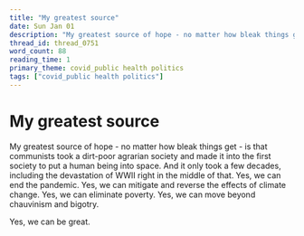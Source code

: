 ```yaml
---
title: "My greatest source"
date: Sun Jan 01
description: "My greatest source of hope - no matter how bleak things get - is that communists took a dirt-poor agrarian society and made it into the first society to put a..."
thread_id: thread_0751
word_count: 88
reading_time: 1
primary_theme: covid_public health politics
tags: ["covid_public health politics"]
---
```


# My greatest source

My greatest source of hope - no matter how bleak things get - is that communists took a dirt-poor agrarian society and made it into the first society to put a human being into space. And it only took a few decades, including the devastation of WWII right in the middle of that. Yes, we can end the pandemic. Yes, we  can mitigate and reverse the effects of climate change. Yes, we can eliminate poverty. Yes, we can move beyond chauvinism and bigotry.

Yes, we can be great.